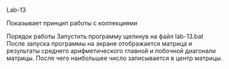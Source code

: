 ﻿Lab-13

Показывает принцип работы с коллекциями

Порядок работы
Запустить программу щелкнув на файл lab-13.bat
После запуска программы на экране отображается матрица и результаты среднего арифметического главной и побочной диагонали матрицы.
После чего наибольшее число записывается в центр матрицы.
